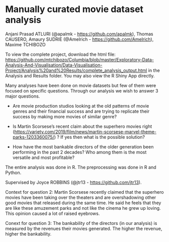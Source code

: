 # Manually curated movie dataset analysis

Anjani Prasad ATLURI (@apalmk - https://github.com/apalmk), Thomas CAUSERO, Amaury SUDRIE (@Amelrich - https://github.com/Amelrich), Maxime TCHIBOZO

To view the complete project, download the html file: https://github.com/mtchibozo/Columbia/blob/master/Exploratory-Data-Analysis-And-Visualisation/Data-Visualisation-Project/Analysis%20and%20Results/complete_analysis_output.html in the Analysis and Results folder. You may also view the R Shiny App directly.

Many analyses have been done on movie datasets but few of them were focused on specific questions. Through our analysis we wish to answer 3 major questions.

- Are movie production studios looking at the old patterns of movie genres and their financial success and are trying to replicate their success by making more movies of similar genre?

- Is Martin Scorsese’s recent claim about the superhero movies right (https://variety.com/2019/film/news/martin-scorsese-marvel-theme-parks-1203360075/) ? If yes then what is the possible solution?

 - How have the most bankable directors of the older generation been performing in the past 2 decades? Who among them is the most versatile and most profitable?
 
The entire analysis was done in R. The preprocessing was done in R and Python. 

Supervised by Joyce ROBBINS (@jtr13 - https://github.com/jtr13).

Context for question 2: Martin Scorsese recently claimed that the superhero movies have been taking over the theaters and are overshadowing other good movies that released during the same time. He said he feels that they are like these amuzement parks and not like the cinema he grew up loving. This opinion caused a lot of raised eyebrows.

Conext for question 3: The bankability of the directors (in our analysis) is measured by the revenues their movies generated. The higher the revenue, higher the bankability.
